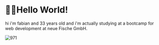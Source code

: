 # 👋🏻Hello World!

hi i'm fabian and 33 years old and i'm actually studying at a bootcamp for web development at neue Fische GmbH.

![971](https://github.com/Fabi911/Fabi911/assets/148874065/b76368be-aa97-413c-9283-e95340945385)



